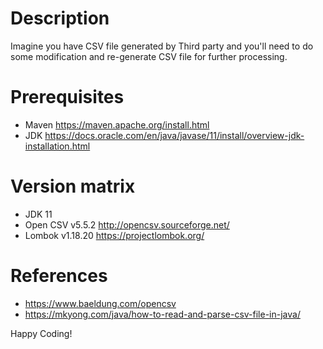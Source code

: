 # Description
Imagine you have CSV file generated by Third party and you'll need to do some modification and re-generate CSV file for further processing. 

# Prerequisites
- Maven https://maven.apache.org/install.html
- JDK https://docs.oracle.com/en/java/javase/11/install/overview-jdk-installation.html

# Version matrix
- JDK 11
- Open CSV v5.5.2 http://opencsv.sourceforge.net/
- Lombok v1.18.20 https://projectlombok.org/

# References
 - https://www.baeldung.com/opencsv
 - https://mkyong.com/java/how-to-read-and-parse-csv-file-in-java/

Happy Coding!
